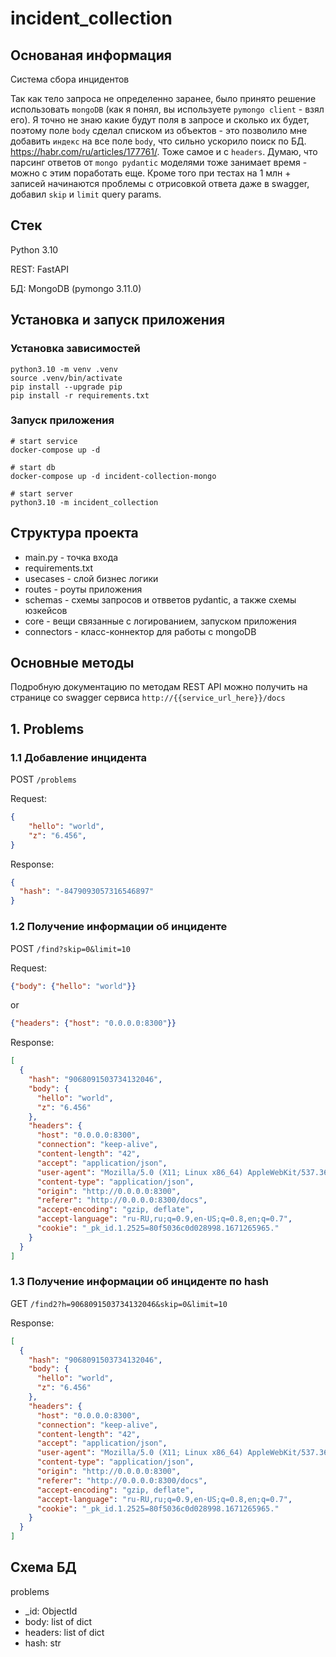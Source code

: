 # incident_collection

## Основаная информация

Система сбора инцидентов

Так как тело запроса не определенно заранее, 
было принято решение использовать `mongoDB` (как я понял, вы используете `pymongo client` - взял его).
Я точно не знаю какие будут поля в запросе и сколько их будет, 
поэтому поле `body` сделал списком из объектов - это позволило мне добавить `индекс` на все поле `body`, 
что сильно ускорило поиск по БД. https://habr.com/ru/articles/177761/. Тоже самое и с `headers`.
Думаю, что парсинг ответов от `mongo pydantic` моделями тоже занимает время - можно с этим поработать еще.
Кроме того при тестах на 1 млн + записей начинаются проблемы с отрисовкой ответа даже в swagger, 
добавил `skip` и `limit` query params.

## Стек

Python 3.10

REST: FastAPI

БД: MongoDB (pymongo 3.11.0)

## Установка и запуск приложения

### Установка зависимостей

```shell
python3.10 -m venv .venv
source .venv/bin/activate
pip install --upgrade pip
pip install -r requirements.txt
```

### Запуск приложения

```shell
# start service
docker-compose up -d

# start db
docker-compose up -d incident-collection-mongo

# start server
python3.10 -m incident_collection
```

## Структура проекта

 - main.py - точка входа
 - requirements.txt
 - usecases - слой бизнес логики
 - routes - роуты приложения
 - schemas - схемы запросов и отвветов pydantic, а также схемы юзкейсов
 - core - вещи связанные с логированием, запуском приложения
 - connectors - класс-коннектор для работы с mongoDB


## Основные методы
Подробную документацию по методам REST API можно получить на странице со swagger сервиса 
`http://{{service_url_here}}/docs`

## 1. Problems

### 1.1 Добавление инцидента

POST `/problems`

Request:

```json
{
    "hello": "world",
    "z": "6.456",
}
```


Response:

```json
{
  "hash": "-8479093057316546897"
}
```

### 1.2 Получение информации об инциденте

POST `/find?skip=0&limit=10`

Request:

```json
{"body": {"hello": "world"}}
```
or
```json
{"headers": {"host": "0.0.0.0:8300"}}
```

Response:

```json
[
  {
    "hash": "9068091503734132046",
    "body": {
      "hello": "world",
      "z": "6.456"
    },
    "headers": {
      "host": "0.0.0.0:8300",
      "connection": "keep-alive",
      "content-length": "42",
      "accept": "application/json",
      "user-agent": "Mozilla/5.0 (X11; Linux x86_64) AppleWebKit/537.36 (KHTML, like Gecko) Chrome/110.0.0.0 Safari/537.36",
      "content-type": "application/json",
      "origin": "http://0.0.0.0:8300",
      "referer": "http://0.0.0.0:8300/docs",
      "accept-encoding": "gzip, deflate",
      "accept-language": "ru-RU,ru;q=0.9,en-US;q=0.8,en;q=0.7",
      "cookie": "_pk_id.1.2525=80f5036c0d028998.1671265965."
    }
  }
]
```

### 1.3 Получение информации об инциденте по hash

GET `/find2?h=9068091503734132046&skip=0&limit=10`

Response:

```json
[
  {
    "hash": "9068091503734132046",
    "body": {
      "hello": "world",
      "z": "6.456"
    },
    "headers": {
      "host": "0.0.0.0:8300",
      "connection": "keep-alive",
      "content-length": "42",
      "accept": "application/json",
      "user-agent": "Mozilla/5.0 (X11; Linux x86_64) AppleWebKit/537.36 (KHTML, like Gecko) Chrome/110.0.0.0 Safari/537.36",
      "content-type": "application/json",
      "origin": "http://0.0.0.0:8300",
      "referer": "http://0.0.0.0:8300/docs",
      "accept-encoding": "gzip, deflate",
      "accept-language": "ru-RU,ru;q=0.9,en-US;q=0.8,en;q=0.7",
      "cookie": "_pk_id.1.2525=80f5036c0d028998.1671265965."
    }
  }
]
```

## Схема БД

problems
  - _id: ObjectId
  - body: list of dict
  - headers: list of dict
  - hash: str

